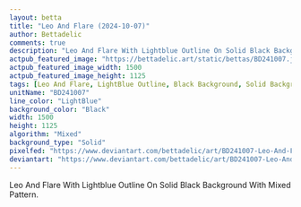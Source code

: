 ```yaml
---
layout: betta
title: "Leo And Flare (2024-10-07)"
author: Bettadelic
comments: true
description: "Leo And Flare With Lightblue Outline On Solid Black Background With Mixed Pattern."
actpub_featured_image: "https://bettadelic.art/static/bettas/BD241007.jpg"
actpub_featured_image_width: 1500
actpub_featured_image_height: 1125
tags: [Leo And Flare, LightBlue Outline, Black Background, Solid Background Pattern, Mixed Pattern, October 2024]
unitName: "BD241007"
line_color: "LightBlue"
background_color: "Black"
width: 1500
height: 1125
algorithm: "Mixed"
background_type: "Solid"
pixelfed: "https://www.deviantart.com/bettadelic/art/BD241007-Leo-And-Flare-2024-10-07-1107589396"
deviantart: "https://www.deviantart.com/bettadelic/art/BD241007-Leo-And-Flare-2024-10-07-1107589396"
---
```


Leo And Flare With Lightblue Outline On Solid Black Background With Mixed Pattern.
